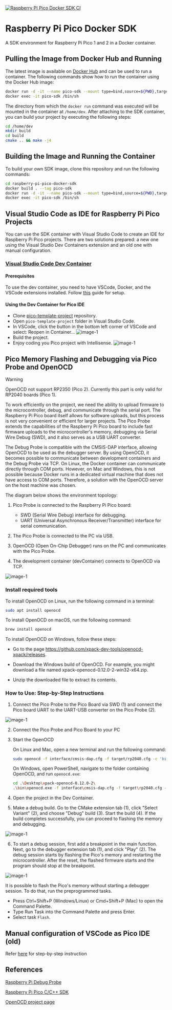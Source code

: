 [![Raspberry PI Pico Docker SDK CI](https://github.com/lukstep/raspberry-pi-pico-docker-sdk/actions/workflows/sdk-ci.yml/badge.svg)](https://github.com/lukstep/raspberry-pi-pico-docker-sdk/actions/workflows/sdk-ci.yml)

# Raspberry Pi Pico Docker SDK

A SDK environment for Raspberry Pi Pico 1 and 2 in a Docker container.

## Pulling the Image from Docker Hub and Running

The latest image is available on [Docker Hub](https://hub.docker.com/repository/docker/lukstep/raspberry-pi-pico-sdk/general)
and can be used to run a container.
The following commands show how to run the container using the Docker Hub image:

```bash
docker run -d -it --name pico-sdk --mount type=bind,source=${PWD},target=/home/dev lukstep/raspberry-pi-pico-sdk:latest
docker exec -it pico-sdk /bin/sh
```

The directory from which the `docker run` command was executed will be mounted in the container at `/home/dev`.
After attaching to the SDK container, you can build your project by executing the following steps:

```bash
cd /home/dev
mkdir build
cd build
cmake .. && make -j4
```

## Building the Image and Running the Container

To build your own SDK image, clone this repository and run the following commands:

```bash
cd raspberry-pi-pico-docker-sdk
docker build . --tag pico-sdk
docker run -d -it --name pico-sdk --mount type=bind,source=${PWD},target=/home/dev pico-sdk
docker exec -it pico-sdk /bin/sh
```

## Visual Studio Code as IDE for Raspberry Pi Pico Projects

You can use the SDK container with Visual Studio Code to create an IDE for Raspberry Pi Pico projects.
There are two solutions prepared: a new one using the Visual Studio Dev Containers extension and an old one with manual configuration.

### [Visual Studio Code Dev Container](https://code.visualstudio.com/docs/devcontainers/containers)

#### Prerequisites

To use the dev container, you need to have VSCode, Docker, and the VSCode extensions installed.
Follow [this](https://code.visualstudio.com/docs/devcontainers/tutorial#_prerequisites) guide for setup.

#### Using the Dev Container for Pico IDE

- Clone [pico-template-project](https://github.com/lukstep/pico-template-project) repository.
- Open `pico-template-project` folder in Visual Studio Code.
- In VSCode, click the button in the bottom left corner of VSCode and select: Reopen in Container...
![image-1](https://github.com/lukstep/raspberry-pi-pico-docker-sdk/assets/20487002/f1f06bca-cb0b-4c2d-bf4c-611ef004e70a)
- Build the project.
- Enjoy coding you Pico project with Intellisense.
![image-1](https://github.com/lukstep/raspberry-pi-pico-docker-sdk/assets/20487002/ed367c06-aa9f-440a-9ca2-ddfbd7bdd266)

## Pico Memory Flashing and Debugging via Pico Probe and OpenOCD

> [!WARNING]  
> OpenOCD not support RP2350 (Pico 2). Currently this part is only valid for RP2040 boards (Pico 1).

To work efficiently on the project, we need the ability to upload firmware to the microcontroller, debug, and communicate through the serial port. The Raspberry Pi Pico board itself allows for software uploads, but this process is not very convenient or efficient for larger projects. The Pico Probe extends the capabilities of the Raspberry Pi Pico board to include fast firmware uploads to the microcontroller's memory, debugging via Serial Wire Debug (SWD), and it also serves as a USB UART converter.

The Debug Probe is compatible with the CMSIS-DAP interface, allowing OpenOCD to be used as the debugger server. By using OpenOCD, it becomes possible to communicate between development containers and the Debug Probe via TCP. On Linux, the Docker container can communicate directly through COM ports. However, on Mac and Windows, this is not possible because Docker runs in a dedicated virtual machine that does not have access to COM ports. Therefore, a solution with the OpenOCD server on the host machine was chosen.

The diagram below shows the environment topology:

1. Pico Probe is connected to the Raspberry Pi Pico board:

    - SWD (Serial Wire Debug) interface for debugging.
    - UART (Universal Asynchronous Receiver/Transmitter) interface for serial communication.

2. The Pico Probe is connected to the PC via USB.

3. OpenOCD (Open On-Chip Debugger) runs on the PC and communicates with the Pico Probe.

4. The development container (devContainer) connects to OpenOCD via TCP.

![image-1](https://github.com/lukstep/raspberry-pi-pico-docker-sdk/assets/20487002/27bbb17d-5de4-4e41-9481-17a9e249e7b3)

### Install required tools

To install OpenOCD on Linux, run the following command in a terminal:

```bash
sudo apt install openocd
```

To install OpenOCD on macOS, run the following command:

```bash
brew install openocd
```

To install OpenOCD on Windows, follow these steps:

- Go to the page https://github.com/xpack-dev-tools/openocd-xpack/releases.

- Download the Windows build of OpenOCD. For example, you might download a file named xpack-openocd-0.12.0-2-win32-x64.zip.

- Unzip the downloaded file to extract its contents.

### How to Use: Step-by-Step Instructions

1. Connect the Pico Probe to the Pico Board via SWD (1) and connect the Pico board UART to the UART-USB converter on the Pico Probe (2).
   
![image-1](https://github.com/lukstep/raspberry-pi-pico-docker-sdk/assets/20487002/92974093-0699-4299-b88c-b15633cee616)

2. Connect the Pico Probe and Pico Board to your PC
   
3. Start the OpenOCD

    On Linux and Mac, open a new terminal and run the following command:

    ```bash
    sudo openocd -f interface/cmsis-dap.cfg -f target/rp2040.cfg -c 'bindto 0.0.0.0' -c 'adapter speed 5000' -c 'init'
    ```

    On Windows, open PowerShell, navigate to the folder containing OpenOCD, and run `openocd.exe`:

    ```bash
    cd .\Desktop\xpack-openocd-0.12.0-2\
    .\bin\openocd.exe -f interface\cmsis-dap.cfg -f target\rp2040.cfg -c 'bindto 0.0.0.0' -c 'adapter speed 5000' -c 'init'
    ```

4. Open the project in the Dev Container.

5. Make a debug build. Go to the CMake extension tab (1), click "Select Variant" (2), and choose "Debug" build (3). Start the build (4). If the build completes successfully, you can proceed to flashing the memory and debugging.

![image-1](https://github.com/lukstep/raspberry-pi-pico-docker-sdk/assets/20487002/262fb68b-8ef5-4ec2-a05e-8fd09597915d)

6. To start a debug session, first add a breakpoint in the main function. Next, go to the debugger extension tab (1), and click "Play" (2). The debug session starts by flashing the Pico's memory and restarting the microcontroller. After the reset, the flashed firmware starts and the program should stop at the breakpoint.

![image-1](https://github.com/lukstep/raspberry-pi-pico-docker-sdk/assets/20487002/598f6508-0b9a-44dc-b1f9-3a9eb391f0c3)

It is possible to flash the Pico's memory without starting a debugger session. To do that, run the preprogrammed tasks.

- Press Ctrl+Shift+P (Windows/Linux) or Cmd+Shift+P (Mac) to open the Command Palette.
- Type Run Task into the Command Palette and press Enter.
- Select task `Flash`.

## Manual configuration of VSCode as Pico IDE (old)

Refer [here](docs/vscode_manual_setup.md) for step-by-step instruction

## References

[Raspberry Pi Debug Probe](https://www.raspberrypi.com/documentation/microcontrollers/debug-probe.html)

[Raspberry Pi Pico C/C++ SDK](https://datasheets.raspberrypi.com/pico/raspberry-pi-pico-c-sdk.pdf)

[OpenOCD project page](https://openocd.org)

